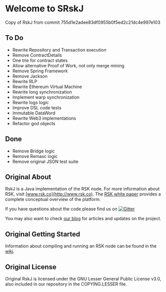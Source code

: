 # Welcome to SRskJ

Copy of RskJ from commit 755d1e2adee83df0955b0f5ed2c21dc4e997e103 

## To Do

- Rewrite Repository and Transaction execution
- Remove ContractDetails
- One trie for contract states
- Allow alternative Proof of Work, not only merge mining
- Remove Spring Framework
- Remove Jackson
- Rewrite RLP
- Rewrite Ethereum Virtual Machine
- Rewrite long synchronization
- Implement warp synchronization
- Rewrite logs logic
- Improve DSL code tests
- Immutable DataWord
- Rewrite Web3 implementations
- Refactor god objects

## Done

- Remove Bridge logic
- Remove Remasc logic
- Remove original JSON test suite

## Original About

RskJ is a Java implementation of the RSK node. For more information about RSK, visit [www.rsk.co](http://www.rsk.co). The [RSK white paper](https://uploads.strikinglycdn.com/files/90847694-70f0-4668-ba7f-dd0c6b0b00a1/RootstockWhitePaperv9-Overview.pdf) provides a complete conceptual overview of the platform.

If you have questions about the code please find us on [![Gitter](https://badges.gitter.im/rsksmart/rskj.svg)](https://gitter.im/rsksmart/rskj?utm_source=badge&utm_medium=badge&utm_campaign=pr-badge)

You may also want to check [our blog](http://media.rsk.co) for articles and updates on the project.


## Original Getting Started
Information about compiling and running an RSK node can be found in the [wiki](https://github.com/rsksmart/rskj/wiki).

## Original License
Original RskJ is licensed under the GNU Lesser General Public License v3.0, also included in our repository in the COPYING.LESSER file.

